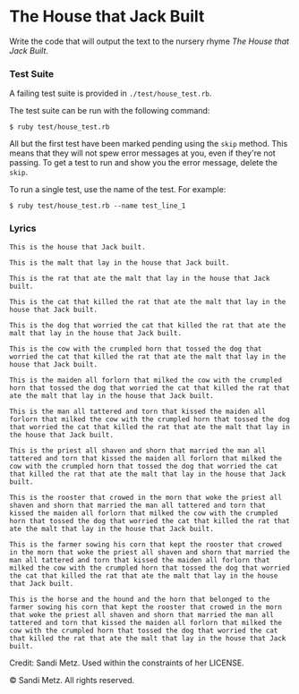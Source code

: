 # The House that Jack Built

Write the code that will output the text to the nursery rhyme
_The House that Jack Built_.

### Test Suite

A failing test suite is provided in `./test/house_test.rb`.

The test suite can be run with the following command:

```plain
$ ruby test/house_test.rb
```

All but the first test have been marked pending using the `skip` method.
This means that they will not spew error messages at you, even if they're
not passing. To get a test to run and show you the error message, delete
the `skip`.

To run a single test, use the name of the test. For example:

```plain
$ ruby test/house_test.rb --name test_line_1
```

### Lyrics

```plain
This is the house that Jack built.

This is the malt that lay in the house that Jack built.

This is the rat that ate the malt that lay in the house that Jack built.

This is the cat that killed the rat that ate the malt that lay in the house that Jack built.

This is the dog that worried the cat that killed the rat that ate the malt that lay in the house that Jack built.

This is the cow with the crumpled horn that tossed the dog that worried the cat that killed the rat that ate the malt that lay in the house that Jack built.

This is the maiden all forlorn that milked the cow with the crumpled horn that tossed the dog that worried the cat that killed the rat that ate the malt that lay in the house that Jack built.

This is the man all tattered and torn that kissed the maiden all forlorn that milked the cow with the crumpled horn that tossed the dog that worried the cat that killed the rat that ate the malt that lay in the house that Jack built.

This is the priest all shaven and shorn that married the man all tattered and torn that kissed the maiden all forlorn that milked the cow with the crumpled horn that tossed the dog that worried the cat that killed the rat that ate the malt that lay in the house that Jack built.

This is the rooster that crowed in the morn that woke the priest all shaven and shorn that married the man all tattered and torn that kissed the maiden all forlorn that milked the cow with the crumpled horn that tossed the dog that worried the cat that killed the rat that ate the malt that lay in the house that Jack built.

This is the farmer sowing his corn that kept the rooster that crowed in the morn that woke the priest all shaven and shorn that married the man all tattered and torn that kissed the maiden all forlorn that milked the cow with the crumpled horn that tossed the dog that worried the cat that killed the rat that ate the malt that lay in the house that Jack built.

This is the horse and the hound and the horn that belonged to the farmer sowing his corn that kept the rooster that crowed in the morn that woke the priest all shaven and shorn that married the man all tattered and torn that kissed the maiden all forlorn that milked the cow with the crumpled horn that tossed the dog that worried the cat that killed the rat that ate the malt that lay in the house that Jack built.
```

Credit: Sandi Metz. Used within the constraints of her LICENSE.

&copy; Sandi Metz. All rights reserved.